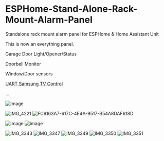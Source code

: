 # ESPHome-Stand-Alone-Rack-Mount-Alarm-Panel
Standalone rack mount alarm panel for ESPHome &amp; Home Assistant
Unit

This is now an everything panel.

Garage Door Light/Opener/Status

Doorbell Monitor

Window/Door sensors

[UART Samsung TV Control](https://github.com/NonaSuomy/SamsungTV-RS232-EX-LINK/tree/main)

...

![image](https://github.com/user-attachments/assets/a1c0ea00-7322-4202-81cf-a1e0ac57ed75)

![IMG_4221](https://github.com/NonaSuomy/SamsungTV-RS232-EX-LINK/assets/1906575/7c473eed-0ca8-4167-87b7-3281c3cc9de1)
![FC9163A7-617C-4E4A-9517-B54A8DAF618D](https://github.com/user-attachments/assets/9a1f8d9d-ef06-49ef-b1f7-93d66d176852)

![image](https://github.com/user-attachments/assets/5227bfc9-7098-44ef-9377-fb4736eb45ab)
![image](https://github.com/user-attachments/assets/43d87be7-ab0c-473e-9860-df105d9df116)

![IMG_3343](https://github.com/user-attachments/assets/3071096b-e6b1-4374-8722-87d536950423)
![IMG_3347](https://github.com/user-attachments/assets/9f6c17dd-a57b-4ec0-a82a-738d6a5aa363)
![IMG_3349](https://github.com/user-attachments/assets/917bf6ba-3e4e-4b8f-9c2e-fdad4a3addc7)
![IMG_3350](https://github.com/user-attachments/assets/7567480d-689b-49ff-b137-1eb06f4d4e3c)
![IMG_3351](https://github.com/user-attachments/assets/7d1664b0-89ae-43b3-a2e9-5665b87c3411)
